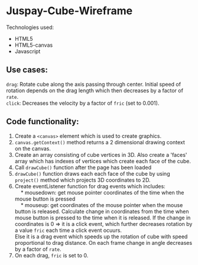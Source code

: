 # Juspay-Cube-Wireframe

Technologies used:
 * HTML5
 * HTML5-canvas
 * Javascript
 
## Use cases:
 `drag`: Rotate cube along the axis passing through center. Initial speed of rotation depends on the drag length which then decreases by a factor of `rate`.  
 `click`: Decreases the velocity by a factor of `fric` (set to 0.001).


## Code functionality:
1. Create a `<canvas>` element which is used to create graphics.
2. `canvas.getContext()` method returns a 2 dimensional drawing context on the canvas.
3. Create an array consisting of cube vertices in 3D. Also create a 'faces' array which has indexes of vertices which create each face of the cube.
4. Call `drawCube()` function after the page has been loaded
5. `drawCube()` function draws each each face of the cube by using `project()` method which projects 3D coordinates to 2D.
6. Create eventListener function for drag events which includes:  
 &nbsp;&nbsp;&nbsp;&nbsp;* mousedown: get mouse pointer coordinates of the time when the mouse button is pressed  
 &nbsp;&nbsp;&nbsp;&nbsp;* mouseup: get coordinates of the mouse pointer when the mouse button is released. Calculate change in coordinates from the time when mouse button is pressed to the time when it is released. If the change in coordinates is 0 => it is a click event, which further decreases rotation by a value `fric` each time a click event ocuurs.  
 Else it is a drag event which speeds up the rotation of cube with speed proportional to drag distance. On each frame change in angle decreases by a factor of `rate`.
7. On each drag, `fric` is set to 0.
